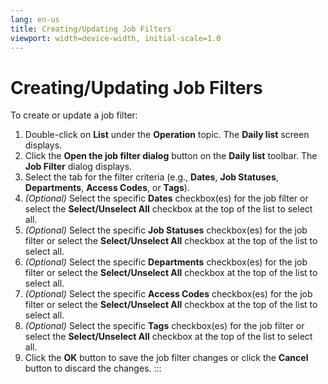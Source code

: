 ```yaml
---
lang: en-us
title: Creating/Updating Job Filters
viewport: width=device-width, initial-scale=1.0
---
```


#  Creating/Updating Job Filters

To create or update a job filter:

1.  Double-click on **List** under the **Operation** topic. The **Daily
    list** screen displays.
2.  Click the **Open the job filter dialog** button on the **Daily
    list** toolbar. The **Job Filter** dialog displays.
3.  Select the tab for the filter criteria (e.g., **Dates**, **Job
    Statuses**, **Departments**, **Access Codes**, or **Tags**).
4.  *(Optional)* Select the specific **Dates**
    checkbox(es) for the job filter or select the **Select/Unselect
    All** checkbox at the top of the list to select all.
5.  *(Optional)* Select the specific **Job Statuses**
    checkbox(es) for the job filter or select the **Select/Unselect
    All** checkbox at the top of the list to select all.
6.  *(Optional)* Select the specific **Departments**
    checkbox(es) for the job filter or select the **Select/Unselect
    All** checkbox at the top of the list to select all.
7.  *(Optional)* Select the specific **Access Codes**
    checkbox(es) for the job filter or select the **Select/Unselect
    All** checkbox at the top of the list to select all.
8.  *(Optional)* Select the specific **Tags**
    checkbox(es) for the job filter or select the **Select/Unselect
    All** checkbox at the top of the list to select all.
9.  Click the **OK** button to save the job filter changes or click the
    **Cancel** button to discard the changes.
:::

 


